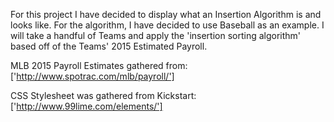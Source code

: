 For this project I have decided to display what an Insertion Algorithm is and looks like. For the algorithm, I have decided to use Baseball as an example. I will take a handful of Teams and apply the 'insertion sorting algorithm' based off of the Teams' 2015 Estimated Payroll.

MLB 2015 Payroll Estimates gathered from: ['http://www.spotrac.com/mlb/payroll/']

CSS Stylesheet was gathered from Kickstart: ['http://www.99lime.com/elements/']
